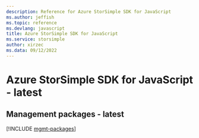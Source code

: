 ```yaml
---
description: Reference for Azure StorSimple SDK for JavaScript
ms.author: jeffish
ms.topic: reference
ms.devlang: javascript
title: Azure StorSimple SDK for JavaScript
ms.service: storsimple
author: xirzec
ms.data: 09/12/2022
---
```

# Azure StorSimple SDK for JavaScript - latest

## Management packages - latest
[!INCLUDE [mgmt-packages](storsimple-mgmt-index.md)]